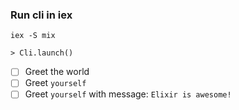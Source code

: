 ### Run cli in iex

```
iex -S mix

> Cli.launch()
```

- [ ] Greet the world
- [ ] Greet `yourself`
- [ ] Greet `yourself` with message: `Elixir is awesome!`
